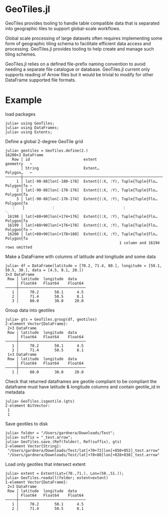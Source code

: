# GeoTiles.jl

GeoTiles provides tooling to handle table compatible data that is separated into geographic 
tiles to support global-scale workflows.

Global scale processing of large datasets often requires implementing some form of 
geographic tiling schema to facilitate efficient data access and processing. GeoTiles.jl 
provides tooling to help create and manage such tiling schemes.  

GeoTiles.jl relies on a defined file-prefix naming convention to avoid needing a separate 
file catalogue or database. GeoTiles.jl current only supports reading of Arrow files but it 
would be trivial to modify for other DataFrame supported file formats.


# Example
load packages
```julia-repl
julia> using GeoTiles;
julia> using DataFrames;
julia> using Extents;
```

Define a global 2-degree GeoTile grid
```julia-repl
julia> geotiles = GeoTiles.define(2.)
16200×3 DataFrame
   Row │ id                        extent                             geometry   ⋯
       │ String                    Extent…                            Polygon…   ⋯
───────┼──────────────────────────────────────────────────────────────────────────
     1 │ lat[-90-88]lon[-180-178]  Extent{(:X, :Y), Tuple{Tuple{Flo…  Polygon{fa ⋯
     2 │ lat[-90-88]lon[-178-176]  Extent{(:X, :Y), Tuple{Tuple{Flo…  Polygon{fa
     3 │ lat[-90-88]lon[-176-174]  Extent{(:X, :Y), Tuple{Tuple{Flo…  Polygon{fa
   ⋮   │            ⋮                              ⋮                             ⋱
 16198 │ lat[+88+90]lon[+174+176]  Extent{(:X, :Y), Tuple{Tuple{Flo…  Polygon{fa
 16199 │ lat[+88+90]lon[+176+178]  Extent{(:X, :Y), Tuple{Tuple{Flo…  Polygon{fa ⋯
 16200 │ lat[+88+90]lon[+178+180]  Extent{(:X, :Y), Tuple{Tuple{Flo…  Polygon{fa
                                                   1 column and 16194 rows omitted
```


Make a DataFrame with columns of latitude and longitude and some data
```julia-repl
julia> df = DataFrame(latitude = [70.2, 71.4, 80.], longitude = [50.1, 50.5, 30.], data = [4.5, 8.1, 20.])
3×3 DataFrame
 Row │ latitude  longitude  data    
     │ Float64   Float64    Float64 
─────┼──────────────────────────────
   1 │     70.2       50.1      4.5
   2 │     71.4       50.5      8.1
   3 │     80.0       30.0     20.0
```

Group data into geotiles
```julia-repl
julia> gts = GeoTiles.group(df, geotiles)
2-element Vector{DataFrame}:
 2×3 DataFrame
 Row │ latitude  longitude  data    
     │ Float64   Float64    Float64 
─────┼──────────────────────────────
   1 │     70.2       50.1      4.5
   2 │     71.4       50.5      8.1
 1×3 DataFrame
 Row │ latitude  longitude  data    
     │ Float64   Float64    Float64 
─────┼──────────────────────────────
   1 │     80.0       30.0     20.0
```

Check that returned dataframes are geotile compliant to be compliant the dataframe must 
have latitude & longitude columns and contain geotile_id in metadata
```julia-repl
julia> GeoTiles.isgeotile.(gts)
2-element BitVector:
 1
 1
```

Save geotiles to disk
```julia-repl
julia> folder = "/Users/gardnera/Downloads/Test";
julia> suffix = "_test.arrow";
julia> GeoTiles.save.(Ref(folder), Ref(suffix), gts)
2-element Vector{String}:
 "/Users/gardnera/Downloads/Test/lat[+70+72]lon[+050+052]_test.arrow"
 "/Users/gardnera/Downloads/Test/lat[+78+80]lon[+028+030]_test.arrow"
```

Load only geotiles that intersect extent
```julia-repl
julia> extent = Extent(Lat=(70.,71.), Lon=(50.,51.));
julia> GeoTiles.readall(folder; extent=extent)
1-element Vector{DataFrame}:
 2×3 DataFrame
 Row │ latitude  longitude  data    
     │ Float64   Float64    Float64 
─────┼──────────────────────────────
   1 │     70.2       50.1      4.5
   2 │     71.4       50.5      8.1
```